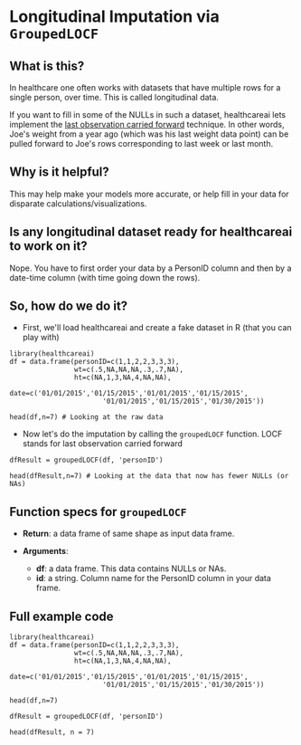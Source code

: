 # Longitudinal Imputation via ``GroupedLOCF``

## What is this?

In healthcare one often works with datasets that have multiple rows for a single person, over time. This is called longitudinal data.

If you want to fill in some of the NULLs in such a dataset, healthcareai lets implement the [last observation carried forward](https://en.wikipedia.org/wiki/Imputation_(statistics)#Single_imputation) technique. In other words, Joe's weight from a year ago (which was his last weight data point) can be pulled forward to Joe's rows corresponding to last week or last month.

## Why is it helpful?

This may help make your models more accurate, or help fill in your data for disparate calculations/visualizations.

## Is any longitudinal dataset ready for healthcareai to work on it?

Nope. You have to first order your data by a PersonID column and then by a date-time column (with time going down the rows).

## So, how do we do it?

* First, we'll load healthcareai and create a fake dataset in R (that you can play with)

```{r}
library(healthcareai)
df = data.frame(personID=c(1,1,2,2,3,3,3),
                wt=c(.5,NA,NA,NA,.3,.7,NA),
                ht=c(NA,1,3,NA,4,NA,NA),
                date=c('01/01/2015','01/15/2015','01/01/2015','01/15/2015',
                       '01/01/2015','01/15/2015','01/30/2015'))

head(df,n=7) # Looking at the raw data
```

* Now let's do the imputation by calling the ``groupedLOCF`` function. LOCF stands for last observation carried forward

```{r}
dfResult = groupedLOCF(df, 'personID')

head(dfResult,n=7) # Looking at the data that now has fewer NULLs (or NAs)
```


## Function specs for ``groupedLOCF``

- __Return__: a data frame of same shape as input data frame.

- __Arguments__:
    - __df__: a data frame. This data contains NULLs or NAs.
    - __id__: a string. Column name for the PersonID column in your data frame.


## Full example code

```{r}
library(healthcareai)
df = data.frame(personID=c(1,1,2,2,3,3,3),
                wt=c(.5,NA,NA,NA,.3,.7,NA),
                ht=c(NA,1,3,NA,4,NA,NA),
                date=c('01/01/2015','01/15/2015','01/01/2015','01/15/2015',
                       '01/01/2015','01/15/2015','01/30/2015'))

head(df,n=7)

dfResult = groupedLOCF(df, 'personID')

head(dfResult, n = 7)
```


